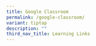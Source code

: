 ```yaml
---
title: Google Classroom
permalink: /google-classroom/
variant: tiptap
description: ""
third_nav_title: Learning Links
---
```

